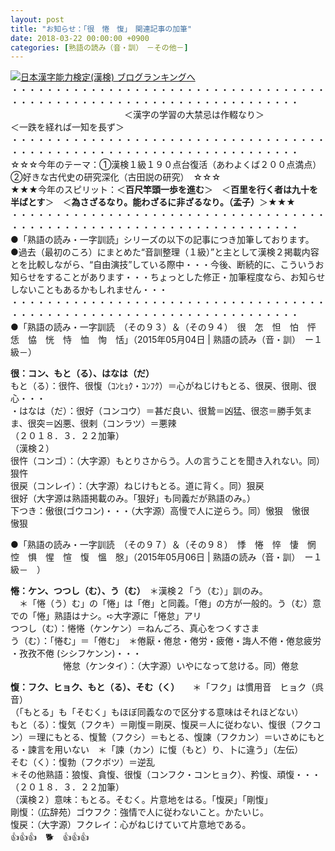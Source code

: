 ```yaml
---
layout: post
title: "お知らせ：「很　惓　愎」　関連記事の加筆"
date: 2018-03-22 00:00:00 +0900
categories: [熟語の読み（音・訓）　－その他－]
---
```


[![](/syuusyuu9701/assets/images/お知らせ：「很-惓-愎」-関連記事の加筆-br_c_3028_1.gif)](http://blog.with2.net/link.php?1659096:3028 "日本漢字能力検定(漢検) ブログランキングへ")[日本漢字能力検定(漢検) ブログランキングへ](http://blog.with2.net/link.php?1659096:3028)  
・・・・・・・・・・・・・・・・・・・・・・・・・・・・・・・・・・・・・・・・・・・・・・・・・・・・・・・・・・・・・・・・・・・・・  
　　　　　　　　　　　　　＜漢字の学習の大禁忌は作輟なり＞　　　　　　　　　＜一跌を経れば一知を長ず＞  
・・・・・・・・・・・・・・・・・・・・・・・・・・・・・・・・・・・・・・・・・・・・・・・・・・・・・・・・・・・・・・・・・・・・・  
☆☆☆今年のテーマ：①漢検１級１９０点台復活（あわよくば２００点満点）　②好きな古代史の研究深化（古田説の研究）　☆☆☆  
★★★今年のスピリット：＜**百尺竿頭一歩を進む**＞　＜**百里を行く者は九十を半ばとす**＞　＜**為さざるなり。能わざるに非ざるなり。（孟子）**＞★★★  
・・・・・・・・・・・・・・・・・・・・・・・・・・・・・・・・・・・・・・・・・・・・・・・・・・・・・・・・・・・・・・・・・・・・・  
●「熟語の読み・一字訓読」シリーズの以下の記事につき加筆しております。  
●過去（最初のころ）にまとめた“音訓整理（１級）”と主として漢検２掲載内容とを比較しながら、“自由演技”している際中・・・今後、断続的に、こういうお知らせをすることがあります・・・ちょっとした修正・加筆程度なら、お知らせしないこともあるかもしれません・・・  
・・・・・・・・・・・・・・・・・・・・・・・・・・・・・・・・・・・・・・・・・・・・・・・・・・・・・・・・・・・・・・・・・・・・・  
●「熟語の読み・一字訓読　（その９３）＆（その９４）　很　怎　怛　怕　怦　恁　恊　恍　恃　恤　恂　恬」（2015年05月04日 | 熟語の読み（音・訓）　ー１級－）  
  
**很：コン、もと（る）、はなは（だ）**  
もと（る）：很忤、很愎（ｺﾝﾋｮｸ・ｺﾝﾌｸ）＝心がねじけもとる、很戻、很剛、很心・・・  
・はなは（だ）：很好（コンコウ）＝甚だ良い、很鷙＝凶猛、很恣＝勝手気まま、很突＝凶悪、很剌（コンラツ）＝悪辣  
（２０１８．３．２２加筆）  
（漢検２）  
很忤（コンゴ）：（大字源）もとりさからう。人の言うことを聞き入れない。同）狠忤  
很戻（コンレイ）：（大字源）ねじけもとる。道に背く。同）狠戻  
很好（大字源は熟語掲載のみ。「狠好」も同義だが熟語のみ。）  
下つき：傲很(ゴウコン)・・・（大字源）高慢で人に逆らう。同）慠狠　慠很　慠狠  
  
●「熟語の読み・一字訓読　（その９７）＆（その９８）　悸　惓　悴　悽　惘　悾　惧　惺　愃　愎　慍　慇」（2015年05月06日 | 熟語の読み（音・訓）　ー１級－　）  
  
**惓：ケン、つつし（む）、う（む）**　＊漢検２「う（む）」訓のみ。  
　＊「惓（う）む」の「惓」は「倦」と同義。「倦」の方が一般的。う（む）意での「惓」熟語はナシ。➪大字源に「惓怠」アリ  
つつし（む）：惓惓（ケンケン）＝ねんごろ、真心をつくすさま  
う（む）：「惓む」＝「倦む」　＊倦厭・倦怠・倦労・疲倦・誨人不倦・倦怠疲労 ・孜孜不倦 (シシフケンン)・・・  
　　　　　　惓怠（ケンタイ）：（大字源）いやになって怠ける。同）倦怠  
  
**愎：フク、ヒョク、もと（る）、そむ（く）**　　＊「フク」は慣用音　ヒョク（呉音）  
（「もとる」も「そむく」もほぼ同義なので区分する意味はそれほどない）  
もと（る）：愎気（フクキ）＝剛愎＝剛戻、愎戻＝人に従わない、愎很（フクコン）＝理にもとる、愎鷙（フクシ）＝もとる、愎諫（フクカン）＝いさめにもとる・諫言を用いない　＊「諫（カン）に愎（もと）り、卜に違う」（左伝）  
そむ（く）：愎勃（フクボツ）＝逆乱  
＊その他熟語：狼愎、貪愎、很愎（コンフク・コンヒョク）、矜愎、頑愎・・・  
（２０１８．３．２２加筆）  
（漢検２）意味：もとる。そむく。片意地をはる。「愎戻」「剛愎」  
剛愎：（広辞苑）ゴウフク：強情で人に従わないこと。かたいじ。  
愎戻：（大字源）フクレイ：心がねじけていて片意地である。  
👍👍👍　🐕　👍👍👍